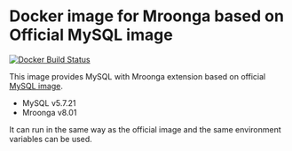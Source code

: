 # Docker image for Mroonga based on Official MySQL image

[![Docker Build Status](https://img.shields.io/docker/build/iquiw/mroonga-on-mysql.svg)](https://hub.docker.com/r/iquiw/mroonga-on-mysql/)

This image provides MySQL with Mroonga extension based on
official [MySQL image](https://hub.docker.com/_/mysql/).

* MySQL v5.7.21
* Mroonga v8.01

It can run in the same way as the official image and the same environment
variables can be used.
